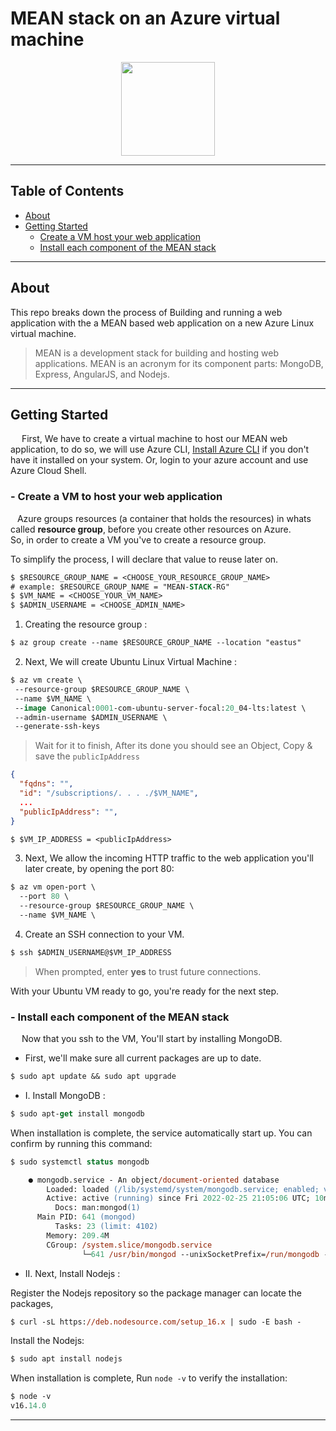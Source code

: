# MEAN stack on an Azure virtual machine

<div  align="center"><img src="https://user-images.githubusercontent.com/17799273/155406524-4bc73a77-a35f-4dd5-b3f0-ad195d256677.png" width="150" height="150" /></div>

<!-- <div  align="center"><img src="./app-screenshot.png" width="150" height="150" /></div> -->

---

## Table of Contents

- [About](#about)
- [Getting Started](#getting_started)
  - [Create a VM host your web application](#create-vm)
  - [Install each component of the MEAN stack ](#install-mean)

---

## About <a name = "about"></a>

This repo breaks down the process of Building and running a web application with the a MEAN based web application on a new Azure Linux virtual machine.

> MEAN is a development stack for building and hosting web applications. MEAN is an acronym for its component parts: MongoDB, Express, AngularJS, and Nodejs.

---

## Getting Started <a name = "getting_started"></a>

&emsp; First, We have to create a virtual machine to host our MEAN web application, to do so, we will use Azure CLI, [Install Azure CLI] if you don't have it installed on your system. Or, login to your azure account and use Azure Cloud Shell.

### - Create a VM to host your web application <a name="create-vm"></a>

&ensp; Azure groups resources (a container that holds the resources) in whats called **resource group**, before you create other resources on Azure.\
So, in order to create a VM you've to create a resource group.

To simplify the process, I will declare that value to reuse later on.

```ps
$ $RESOURCE_GROUP_NAME = <CHOOSE_YOUR_RESOURCE_GROUP_NAME>
# example: $RESOURCE_GROUP_NAME = "MEAN-STACK-RG"
$ $VM_NAME = <CHOOSE_YOUR_VM_NAME>
$ $ADMIN_USERNAME = <CHOOSE_ADMIN_NAME>
```

1. Creating the resource group :

```ps
$ az group create --name $RESOURCE_GROUP_NAME --location "eastus"
```

2. Next, We will create Ubuntu Linux Virtual Machine :

```ps
$ az vm create \
 --resource-group $RESOURCE_GROUP_NAME \
 --name $VM_NAME \
 --image Canonical:0001-com-ubuntu-server-focal:20_04-lts:latest \
 --admin-username $ADMIN_USERNAME \
 --generate-ssh-keys
```

> Wait for it to finish, After its done you should see an Object, Copy & save the `publicIpAddress`

```json
{
  "fqdns": "",
  "id": "/subscriptions/. . . ./$VM_NAME",
  ...
  "publicIpAddress": "",
}
```

```ps
$ $VM_IP_ADDRESS = <publicIpAddress>
```

3. Next, We allow the incoming HTTP traffic to the web application you'll later create, by opening the port 80:

```ps
$ az vm open-port \
  --port 80 \
  --resource-group $RESOURCE_GROUP_NAME \
  --name $VM_NAME \
```

4. Create an SSH connection to your VM.

```ps
$ ssh $ADMIN_USERNAME@$VM_IP_ADDRESS
```

> When prompted, enter **yes** to trust future connections.

With your Ubuntu VM ready to go, you're ready for the next step.

### - Install each component of the MEAN stack <a name="install-mean"></a>

&emsp; Now that you ssh to the VM, You'll start by installing MongoDB.

- First, we'll make sure all current packages are up to date.

```ps
$ sudo apt update && sudo apt upgrade
```

- I. Install MongoDB :

```ps
$ sudo apt-get install mongodb
```

When installation is complete, the service automatically start up. You can confirm by running this command:

```ps
$ sudo systemctl status mongodb
```

```ps
    ● mongodb.service - An object/document-oriented database
        Loaded: loaded (/lib/systemd/system/mongodb.service; enabled; vendor preset: enabled)
        Active: active (running) since Fri 2022-02-25 21:05:06 UTC; 10min ago
          Docs: man:mongod(1)
      Main PID: 641 (mongod)
          Tasks: 23 (limit: 4102)
        Memory: 209.4M
        CGroup: /system.slice/mongodb.service
                └─641 /usr/bin/mongod --unixSocketPrefix=/run/mongodb --config /etc/mongodb.conf
```

- II. Next, Install Nodejs :

Register the Nodejs repository so the package manager can locate the packages,

```ps
$ curl -sL https://deb.nodesource.com/setup_16.x | sudo -E bash -
```

Install the Nodejs:

```ps
$ sudo apt install nodejs
```

When installation is complete, Run `node -v` to verify the installation:

```ps
$ node -v
v16.14.0
```
---

 <!-- varialbles -->

[install azure cli]: https://aka.ms/install-azure-cli
